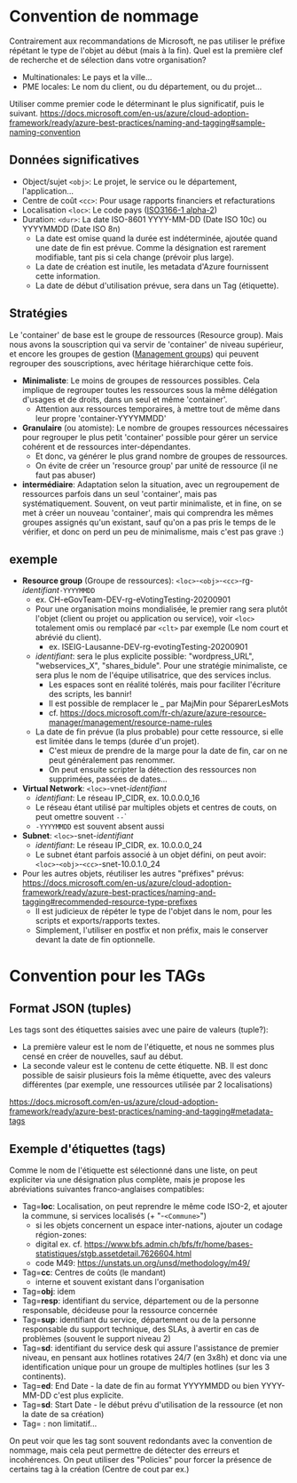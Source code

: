 # Convention de nommage
Contrairement aux recommandations de Microsoft, ne pas utiliser le préfixe répétant le type de l'objet au début (mais à la fin). Quel est la première clef de recherche et de sélection dans votre organisation?
* Multinationales: Le pays et la ville...
* PME locales: Le nom du client, ou du département, ou du projet...

Utiliser comme premier code le déterminant le plus significatif, puis le suivant.
https://docs.microsoft.com/en-us/azure/cloud-adoption-framework/ready/azure-best-practices/naming-and-tagging#sample-naming-convention
## Données significatives
* Object/sujet `<obj>`: Le projet, le service ou le département, l'application...
* Centre de coût `<cc>`: Pour usage rapports financiers et refacturations
* Localisation `<loc>`: Le code pays ([ISO3166-1 alpha-2](https://fr.wikipedia.org/wiki/ISO_3166-1#Table_de_codage))
* Duration: `<dur>`: La date ISO-8601 YYYY-MM-DD (Date ISO 10c) ou YYYYMMDD (Date ISO 8n)
  * La date est omise quand la durée est indéterminée, ajoutée quand une date de fin est prévue. Comme la désignation est rarement modifiable, tant pis si cela change (prévoir plus large).
  * La date de création est inutile, les metadata d'Azure fournissent cette information.
  * La date de début d'utilisation prévue, sera dans un Tag (étiquette).

## Stratégies
Le 'container' de base est le groupe de ressources (Resource group). Mais nous avons la souscription qui va servir de 'container' de niveau supérieur, et encore les groupes de gestion ([Management groups](https://docs.microsoft.com/en-us/azure/governance/management-groups/overview)) qui peuvent regrouper des souscriptions, avec héritage hiérarchique cette fois.
* **Minimaliste**: Le moins de groupes de ressources possibles. Cela implique de regrouper toutes les ressources sous la même délégation d'usages et de droits, dans un seul et même 'container'.
  * Attention aux ressources temporaires, à mettre tout de même dans leur propre 'container-YYYYMMDD' 
* **Granulaire** (ou atomiste): Le nombre de groupes ressources nécessaires pour regrouper le plus petit 'container' possible pour gérer un service cohérent et de ressources inter-dépendantes. 
  * Et donc, va générer le plus grand nombre de groupes de ressources.
  * On évite de créer un 'resource group' par unité de ressource (il ne faut pas abuser)
* **intermédiaire**: Adaptation selon la situation, avec un regroupement de ressources parfois dans un seul 'container', mais pas systématiquement. Souvent, on veut partir minimaliste, et in fine, on se met à créer un nouveau 'container', mais qui comprendra les mêmes groupes assignés qu'un existant, sauf qu'on a pas pris le temps de le vérifier, et donc on perd un peu de minimalisme, mais c'est pas grave :)

## exemple
* **Resource group** (Groupe de ressources): `<loc>`-`<obj>`-`<cc>`-rg-_identifiant_`-YYYYMMDD` 
    * ex. CH-eGovTeam-DEV-rg-eVotingTesting-20200901
  * Pour une organisation moins mondialisée, le premier rang sera plutôt l'objet (client ou projet ou application ou service), voir `<loc>` totalement omis ou remplacé par `<clt>` par exemple (Le nom court et abrévié du client).
    * ex. ISEIG-Lausanne-DEV-rg-evotingTesting-20200901
  * _identifiant_: sera le plus explicite possible: "wordpress_URL", "webservices_X", "shares_bidule". Pour une stratégie minimaliste, ce sera plus le nom de l'équipe utilisatrice, que des services inclus.
    * Les espaces sont en réalité tolérés, mais pour faciliter l'écriture des scripts, les bannir!
    * Il est possible de remplacer le _ par MajMin pour SéparerLesMots
    * cf. https://docs.microsoft.com/fr-ch/azure/azure-resource-manager/management/resource-name-rules
  * La date de fin prévue (la plus probable) pour cette ressource, si elle est limitée dans le temps (durée d'un projet). 
    * C'est mieux de prendre de la marge pour la date de fin, car on ne peut généralement pas renommer. 
    * On peut ensuite scripter la détection des ressources non supprimées, passées de dates...
* **Virtual Network**: `<loc>`-vnet-_identifiant_
  * _identifiant_: Le réseau IP_CIDR, ex. 10.0.0.0_16
  * Le réseau étant utilisé par multiples objets et centres de couts, on peut omettre souvent `-`<obj>`-`<cc>`
  * `-YYYYMMDD` est souvent absent aussi
* **Subnet**: `<loc>`-snet-_identifiant_
  * _identifiant_: Le réseau IP_CIDR, ex. 10.0.0.0_24
  * Le subnet étant parfois associé à un objet défini, on peut avoir: `<loc>`-`<obj>`-`<cc>`-snet-10.0.1.0_24
* Pour les autres objets, réutiliser les autres "préfixes" prévus: https://docs.microsoft.com/en-us/azure/cloud-adoption-framework/ready/azure-best-practices/naming-and-tagging#recommended-resource-type-prefixes
  * Il est judicieux de répéter le type de l'objet dans le nom, pour les scripts et exports/rapports textes.
  * Simplement, l'utiliser en postfix et non préfix, mais le conserver devant la date de fin optionnelle.

# Convention pour les TAGs
## Format JSON (tuples)
Les tags sont des étiquettes saisies avec une paire de valeurs (tuple?):
* La première valeur est le nom de l'étiquette, et nous ne sommes plus censé en créer de nouvelles, sauf au début.
* La seconde valeur est le contenu de cette étiquette. NB. Il est donc possible de saisir plusieurs fois la même étiquette, avec des valeurs différentes (par exemple, une ressources utilisée par 2 localisations)

https://docs.microsoft.com/en-us/azure/cloud-adoption-framework/ready/azure-best-practices/naming-and-tagging#metadata-tags
## Exemple d'étiquettes (tags)
Comme le nom de l'étiquette est sélectionné dans une liste, on peut expliciter via une désignation plus complète, mais je propose les abréviations suivantes franco-anglaises compatibles:
* Tag=**loc**: Localisation, on peut reprendre le même code ISO-2, et ajouter la commune, si services localisés (+ "-`<Commune>`")
  * si les objets concernent un espace inter-nations, ajouter un codage région-zones: 
  * digital ex. cf. https://www.bfs.admin.ch/bfs/fr/home/bases-statistiques/stgb.assetdetail.7626604.html
  * code M49: https://unstats.un.org/unsd/methodology/m49/
* Tag=**cc**: Centres de coûts (le mandant)
  * interne et souvent existant dans l'organisation
* Tag=**obj**: idem
* Tag=**resp**: identifiant du service, département ou de la personne responsable, décideuse pour la ressource concernée
* Tag=**sup**: identifiant du service, département ou de la personne responsable du support technique, des SLAs, à avertir en cas de problèmes (souvent le support niveau 2)
* Tag=**sd**: identifiant du service desk qui assure l'assistance de premier niveau, en pensant aux hotlines rotatives 24/7 (en 3x8h) et donc via une identification unique pour un groupe de multiples hotlines (sur les 3 continents).
* Tag=**ed**: End Date - la date de fin au format YYYYMMDD ou bien YYYY-MM-DD c'est plus explicite.
* Tag=**sd**: Start Date - le début prévu d'utilisation de la ressource (et non la date de sa création)
* Tag= : non limitatif...

On peut voir que les tag sont souvent redondants avec la convention de nommage, mais cela peut permettre de détecter des erreurs et incohérences. On peut utiliser des "Policies" pour forcer la présence de certains tag à la création (Centre de cout par ex.)
